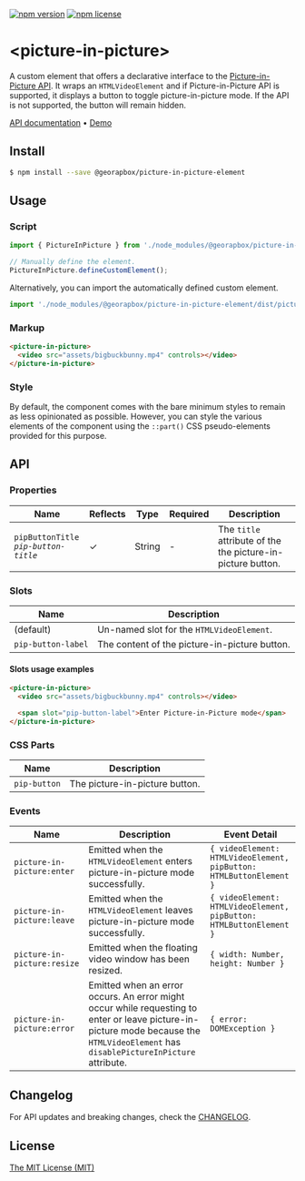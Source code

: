 [![npm version](https://img.shields.io/npm/v/@georapbox/picture-in-picture-element.svg)](https://www.npmjs.com/package/@georapbox/picture-in-picture-element)
[![npm license](https://img.shields.io/npm/l/@georapbox/picture-in-picture-element.svg)](https://www.npmjs.com/package/@georapbox/picture-in-picture-element)

[demo]: https://georapbox.github.io/picture-in-picture-element/
[license]: https://georapbox.mit-license.org/@2022
[changelog]: https://github.com/georapbox/picture-in-picture-element/blob/main/CHANGELOG.md

# &lt;picture-in-picture&gt;

A custom element that offers a declarative interface to the [Picture-in-Picture API](https://developer.mozilla.org/docs/Web/API/Picture-in-Picture_API). It wraps an `HTMLVideoElement` and if Picture-in-Picture API is supported, it displays a button to toggle picture-in-picture mode. If the API is not supported, the button will remain hidden.

[API documentation](#api) &bull; [Demo][demo]

## Install

```sh
$ npm install --save @georapbox/picture-in-picture-element
```

## Usage

### Script

```js
import { PictureInPicture } from './node_modules/@georapbox/picture-in-picture-element/dist/picture-in-picture.js';

// Manually define the element.
PictureInPicture.defineCustomElement();
```

Alternatively, you can import the automatically defined custom element.

```js
import './node_modules/@georapbox/picture-in-picture-element/dist/picture-in-picture-defined.js';
```

### Markup

```html
<picture-in-picture>
  <video src="assets/bigbuckbunny.mp4" controls></video>
</picture-in-picture>
```

### Style

By default, the component comes with the bare minimum styles to remain as less opinionated as possible. However, you can style the various elements of the component using the `::part()` CSS pseudo-elements provided for this purpose.

## API

### Properties

| Name | Reflects | Type | Required | Description |
| ---- | -------- | ---- | -------- |----------- |
| `pipButtonTitle`<br>*`pip-button-title`* | ✓ | String | - | The `title` attribute of the the picture-in-picture button. |

### Slots

| Name | Description |
| ---- | ----------- |
| (default) | Un-named slot for the `HTMLVideoElement`. |
| `pip-button-label` | The content of the picture-in-picture button. |

#### Slots usage examples

```html
<picture-in-picture>
  <video src="assets/bigbuckbunny.mp4" controls></video>

  <span slot="pip-button-label">Enter Picture-in-Picture mode</span>
</picture-in-picture>
```

### CSS Parts

| Name | Description |
| ---- | ----------- |
| `pip-button` | The picture-in-picture button. |

### Events

| Name | Description | Event Detail |
| ---- | ----------- | ------------ |
| `picture-in-picture:enter` | Emitted when the `HTMLVideoElement` enters picture-in-picture mode successfully. | `{ videoElement: HTMLVideoElement, pipButton: HTMLButtonElement }` |
| `picture-in-picture:leave` | Emitted when the `HTMLVideoElement` leaves picture-in-picture mode successfully. | `{ videoElement: HTMLVideoElement, pipButton: HTMLButtonElement }` |
| `picture-in-picture:resize` | Emitted when the floating video window has been resized. | `{ width: Number, height: Number }` |
| `picture-in-picture:error` | Emitted when an error occurs. An error might occur while requesting to enter or leave picture-in-picture mode because the `HTMLVideoElement` has `disablePictureInPicture` attribute. | `{ error: DOMException }` |

## Changelog

For API updates and breaking changes, check the [CHANGELOG][changelog].

## License

[The MIT License (MIT)][license]
